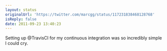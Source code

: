 ```yaml
---
layout: status
originalUrl: 'https://twitter.com/marcgg/status/117231838468128768'
isReply: false
date: 2011-09-23 13:40:23
---
```


Setting up @TravisCI for my continuous integration was so incredibly simple I could cry.
